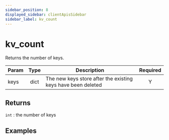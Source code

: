 ```yaml
---
sidebar_position: 8
displayed_sidebar: clientApisSidebar
sidebar_label: kv_count
---
```


# kv_count
Returns the number of keys. 

|Param|Type|Description|Required|
|--|:-:|--|:-:|
|keys|dict|The new keys store after the existing keys have been deleted|Y|


## Returns
`int` : the number of keys


## Examples

